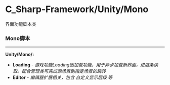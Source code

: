 # C_Sharp-Framework/Unity/Mono #
界面功能脚本类


### Mono脚本 ###
---
**Unity/Mono/:**
	
- **Loading** - *游戏功能Loading图加载功能，用于异步加载新界面，进度条读取。配合管理类可完成源场景到指定场景的跳转*
- **Editor** - *编辑器扩展相关，包含 自定义显示层级 等*